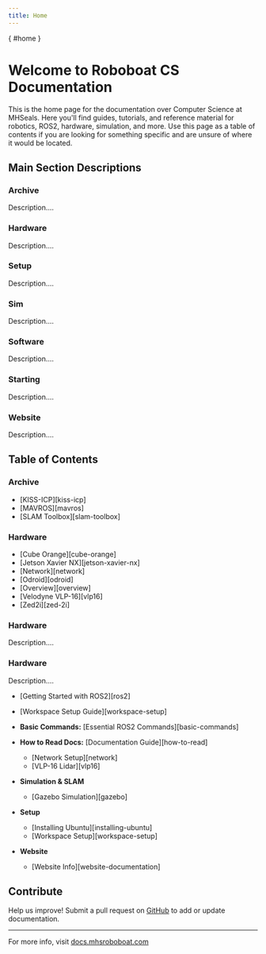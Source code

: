```yaml
---
title: Home
---
```

[](){ #home }
# Welcome to Roboboat CS Documentation

This is the home page for the documentation over Computer Science at MHSeals. Here you'll find guides, tutorials, and reference material for robotics, ROS2, hardware, simulation, and more. Use this page as a table of contents if you are looking for something specific and are unsure of where it would be located.

## Main Section Descriptions

### Archive
Description....
### Hardware
Description....
### Setup
Description....
### Sim
Description....
### Software
Description....
### Starting
Description....
### Website
Description....

## Table of Contents

### Archive
- [KISS-ICP][kiss-icp]
- [MAVROS][mavros]
- [SLAM Toolbox][slam-toolbox]
### Hardware
- [Cube Orange][cube-orange]
- [Jetson Xavier NX][jetson-xavier-nx]
- [Network][network]
- [Odroid][odroid]
- [Overview][overview]
- [Velodyne VLP-16][vlp16]
- [Zed2i][zed-2i]
### Hardware
Description....
### Hardware
Description....

  - [Getting Started with ROS2][ros2]
  - [Workspace Setup Guide][workspace-setup]
- **Basic Commands:** [Essential ROS2 Commands][basic-commands]
- **How to Read Docs:** [Documentation Guide][how-to-read]

  - [Network Setup][network]
  - [VLP-16 Lidar][vlp16]
- **Simulation & SLAM**
  - [Gazebo Simulation][gazebo]
- **Setup**
  - [Installing Ubuntu][installing-ubuntu]
  - [Workspace Setup][workspace-setup]
- **Website**
  - [Website Info][website-documentation]

## Contribute

Help us improve! Submit a pull request on [GitHub](https://github.com/MHSeals/docs) to add or update documentation.

---
For more info, visit [docs.mhsroboboat.com](https://docs.mhsroboboat.com)
